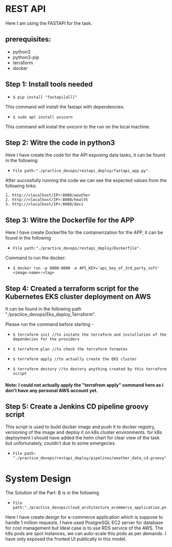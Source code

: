 # REST API
Here I am using the FASTAPI for the task.
## prerequisites:
  * python3
  * python3-pip
  * terraform
  * docker
    
## Step 1: Install tools needed
 -     $ pip install "fastapi[all]"
 This command will install the fastapi with dependencies.
 
 -     $ sudo apt install uvicorn
 This command will instal the uvicorn to the run on the local machine.

## Step 2: Witre the code in python3
Here I have create the code for the API exposing data tasks, it can be found in the following 
-     File path:"./practice_devops/restapi_deploy/fastapi_app.py".

After succesfully running the code we can see the expected values from the following links:
 
    1. http://<localhost/IP>:8000/weather
    2. http://<localhost/IP>:8000/health
    3. http://<localhost/IP>:8000/docs

## Step 3: Witre the Dockerfile for the APP
Here I have create Dockerfile for the containerization for the APP, it can be found in the following 
-     File path:"./practice_devops/restapi_deploy/Dockerfile".
Command to run the docker:
-     $ docker run -p 8000:8000 -e API_KEY='api_key_of_3rd_party_soft' <image-name>:<tag>

## Step 4: Created a terraform script for the Kubernetes EKS cluster deployment on AWS
It can be found in the following path "./practice_devops/Eks_deploy_Terraform".

Please run the command before starting - 
-     $ terraform init //to initate the terraform and installation of the dependecies for the providers
-     $ terraform plan //to check the terraform formates 
-     $ terraform apply //to actually create the EKS cluster
-     $ terraform destory //to destory anything created by this terraform script

#### Note: I could not actually apply the  "terrafrom apply" command here as i don't have any personal AWS account yet.

## Step 5: Create a Jenkins CD pipeline groovy script
This script is used to build docker image and push it to docker registry, versioning of the image and deploy it on k8s cluster environments.
for k8s deployment I should have added the helm chart for clear view of the task but unfortunately, couldn't due to some emergecies. 
-     File path: "./practice_devops/restapi_deploy/pipelines/weather_data_cd.groovy"

# System Design
The Solution of the Part: B is in the following 
-     File path:"./practice_devops/cloud_architecture_ecommerce_application.png".

Here I have create design for e-commerce application which is suppose to handle 1 million requests.
I have used PostgreSQL EC2 server for database for cost management but Ideal case is to use RDS service of the AWS.
The k8s pods are spot instances, we can auto-scale this pods as per demands.
I have only exposed the fronted UI publically in this model.
